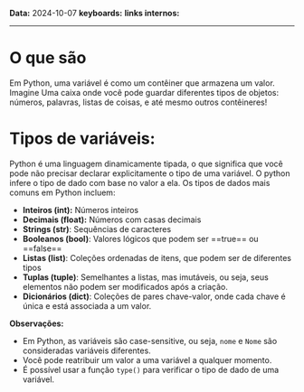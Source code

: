 
**Data:** 2024-10-07
**keyboards:** 
**links internos:** 
___
# O que são

Em Python, uma variável é como um contêiner que armazena um valor. Imagine Uma caixa onde você pode guardar diferentes tipos de objetos: números, palavras, listas de coisas, e até mesmo outros contêineres!

# Tipos de variáveis:

Python é uma linguagem dinamicamente tipada, o que significa que você pode não precisar declarar explicitamente o tipo de uma variável. O python infere o tipo de dado com base no valor a ela. Os tipos de dados mais comuns em Python incluem:

- **Inteiros (int):** Números inteiros
- **Decimais (float):** Números com casas decimais 
- **Strings (str)**: Sequências de caracteres 
- **Booleanos (bool)**: Valores lógicos que podem ser ==true== ou ==false==
- **Listas (list)**: Coleções ordenadas de itens, que podem ser de diferentes tipos
- **Tuplas (tuple)**: Semelhantes a listas, mas imutáveis, ou seja, seus elementos não podem ser modificados após a criação.
- **Dicionários (dict)**: Coleções de pares chave-valor, onde cada chave é única e está associada a um valor.


**Observações:**

- Em Python, as variáveis são case-sensitive, ou seja, `nome` e `Nome` são consideradas variáveis diferentes.
- Você pode reatribuir um valor a uma variável a qualquer momento.
- É possível usar a função `type()` para verificar o tipo de dado de uma variável.

